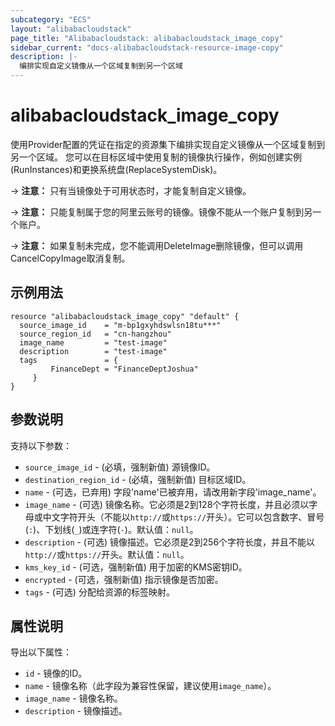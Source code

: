 ```yaml
---
subcategory: "ECS"
layout: "alibabacloudstack"
page_title: "Alibabacloudstack: alibabacloudstack_image_copy"
sidebar_current: "docs-alibabacloudstack-resource-image-copy"
description: |-
  编排实现自定义镜像从一个区域复制到另一个区域
---
```


# alibabacloudstack_image_copy

使用Provider配置的凭证在指定的资源集下编排实现自定义镜像从一个区域复制到另一个区域。
您可以在目标区域中使用复制的镜像执行操作，例如创建实例(RunInstances)和更换系统盘(ReplaceSystemDisk)。

-> **注意：** 只有当镜像处于可用状态时，才能复制自定义镜像。

-> **注意：** 只能复制属于您的阿里云账号的镜像。镜像不能从一个账户复制到另一个账户。

-> **注意：** 如果复制未完成，您不能调用DeleteImage删除镜像，但可以调用CancelCopyImage取消复制。

## 示例用法

```
resource "alibabacloudstack_image_copy" "default" {
  source_image_id    = "m-bp1gxyhdswlsn18tu***"
  source_region_id   = "cn-hangzhou"
  image_name         = "test-image"
  description        = "test-image"
  tags               = {
         FinanceDept = "FinanceDeptJoshua"
     }
}
```

## 参数说明

支持以下参数：

* `source_image_id` - (必填，强制新值) 源镜像ID。
* `destination_region_id` - (必填，强制新值) 目标区域ID。
* `name` - (可选，已弃用) 字段'name'已被弃用，请改用新字段'image_name'。
* `image_name` - (可选) 镜像名称。它必须是2到128个字符长度，并且必须以字母或中文字符开头（不能以`http://`或`https://`开头）。它可以包含数字、冒号(`:`)、下划线(`_`)或连字符(`-`)。默认值：`null`。
* `description` - (可选) 镜像描述。它必须是2到256个字符长度，并且不能以`http://`或`https://`开头。默认值：`null`。
* `kms_key_id` - (可选，强制新值) 用于加密的KMS密钥ID。
* `encrypted` - (可选，强制新值) 指示镜像是否加密。
* `tags` - (可选) 分配给资源的标签映射。

## 属性说明

导出以下属性：

* `id` - 镜像的ID。
* `name` - 镜像名称（此字段为兼容性保留，建议使用`image_name`）。
* `image_name` - 镜像名称。
* `description` - 镜像描述。
